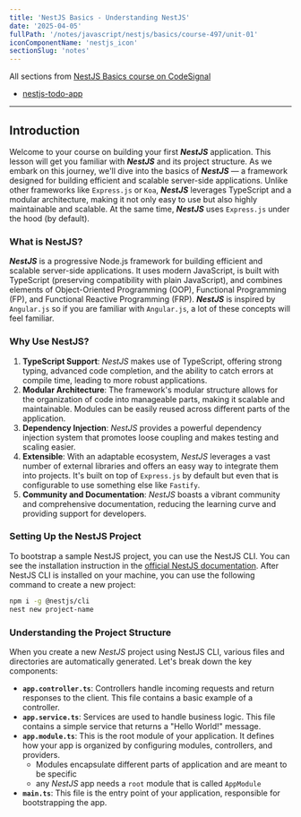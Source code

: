 ```yaml
---
title: 'NestJS Basics - Understanding NestJS'
date: '2025-04-05'
fullPath: '/notes/javascript/nestjs/basics/course-497/unit-01'
iconComponentName: 'nestjs_icon'
sectionSlug: 'notes'
---
```


All sections from [NestJS Basics course on CodeSignal](https://codesignal.com/learn/courses/nestjs-basics?urlSlug=implementing-todo-app-with-nestjs)

- [nestjs-todo-app](https://github.com/saurookadook/nestjs-todo-app/)

---

## Introduction

Welcome to your course on building your first _**NestJS**_ application. This lesson will get you familiar with _**NestJS**_ and its project structure. As we embark on this journey, we'll dive into the basics of _**NestJS**_ — a framework designed for building efficient and scalable server-side applications. Unlike other frameworks like `Express.js` or `Koa`, _**NestJS**_ leverages TypeScript and a modular architecture, making it not only easy to use but also highly maintainable and scalable. At the same time, _**NestJS**_ uses `Express.js` under the hood (by default).

### What is NestJS?

_**NestJS**_ is a progressive Node.js framework for building efficient and scalable server-side applications. It uses modern JavaScript, is built with TypeScript (preserving compatibility with plain JavaScript), and combines elements of Object-Oriented Programming (OOP), Functional Programming (FP), and Functional Reactive Programming (FRP). _**NestJS**_ is inspired by `Angular.js` so if you are familiar with `Angular.js`, a lot of these concepts will feel familiar.

### Why Use NestJS?

1. **TypeScript Support**: _NestJS_ makes use of TypeScript, offering strong typing, advanced code completion, and the ability to catch errors at compile time, leading to more robust applications.
2. **Modular Architecture**: The framework's modular structure allows for the organization of code into manageable parts, making it scalable and maintainable. Modules can be easily reused across different parts of the application.
3. **Dependency Injection**: _NestJS_ provides a powerful dependency injection system that promotes loose coupling and makes testing and scaling easier.
4. **Extensible**: With an adaptable ecosystem, _NestJS_ leverages a vast number of external libraries and offers an easy way to integrate them into projects. It's built on top of `Express.js` by default but even that is configurable to use something else like `Fastify`.
5. **Community and Documentation**: _NestJS_ boasts a vibrant community and comprehensive documentation, reducing the learning curve and providing support for developers.

### Setting Up the NestJS Project

To bootstrap a sample NestJS project, you can use the NestJS CLI. You can see the installation instruction in the [official NestJS documentation](https://docs.nestjs.com/first-steps#setup). After NestJS CLI is installed on your machine, you can use the following command to create a new project:

```sh
npm i -g @nestjs/cli
nest new project-name
```

### Understanding the Project Structure

When you create a new _NestJS_ project using NestJS CLI, various files and directories are automatically generated. Let's break down the key components:

- **`app.controller.ts`**: Controllers handle incoming requests and return responses to the client. This file contains a basic example of a controller.
- **`app.service.ts`**: Services are used to handle business logic. This file contains a simple service that returns a "Hello World!" message.
- **`app.module.ts`**: This is the root module of your application. It defines how your app is organized by configuring modules, controllers, and providers.
  - Modules encapsulate different parts of application and are meant to be specific
  - any _NestJS_ app needs a `root` module that is called `AppModule`
- **`main.ts`**: This file is the entry point of your application, responsible for bootstrapping the app.
